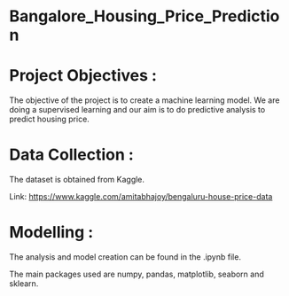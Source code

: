 # Bangalore_Housing_Price_Prediction

# Project Objectives :
The objective of the project is to create a machine learning model. We are doing a supervised learning and our aim is to do predictive analysis to predict housing price.

# Data Collection :
The dataset is obtained from Kaggle.

Link: https://www.kaggle.com/amitabhajoy/bengaluru-house-price-data

# Modelling :
The analysis and model creation can be found in the .ipynb file.

The main packages used are numpy, pandas, matplotlib, seaborn and sklearn.

